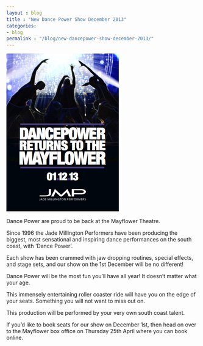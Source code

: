 ```yaml
---
layout : blog
title : "New Dance Power Show December 2013"
categories:
- blog
permalink : "/blog/new-dancepower-show-december-2013/"
---
```


![Dance Power returns to the Mayflower](/uploads/2013/04/JMP-2013.jpg)

Dance Power are proud to be back at the Mayflower Theatre.

Since 1996 the Jade Millington Performers have been producing the biggest, most sensational and inspiring dance performances on the south coast, with ‘Dance Power’.

Each show has been crammed with jaw dropping routines, special effects, and stage sets, and our show on the 1st December will be no different!

Dance Power will be the most fun you’ll have all year! It doesn’t matter what your age.

This immensely entertaining roller coaster ride will have you on the edge of your seats. Something you will not want to miss out on.

This production will be performed by your very own south coast talent.

If you’d like to book seats for our show on December 1st, then head on over to the Mayflower box office on Thursday 25th April where you can book online.

